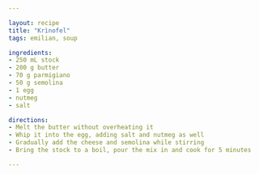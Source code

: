```yaml
---

layout: recipe
title: "Krìnofel"
tags: emilian, soup

ingredients:
- 250 mL stock
- 200 g butter
- 70 g parmigiano
- 50 g semolina
- 1 egg
- nutmeg
- salt

directions:
- Melt the butter without overheating it
- Whip it into the egg, adding salt and nutmeg as well
- Gradually add the cheese and semolina while stirring
- Bring the stock to a boil, pour the mix in and cook for 5 minutes

---
```

